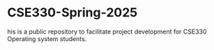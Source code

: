 # CSE330-Spring-2025
his is a public repository to facilitate project development for CSE330 Operating system students.
